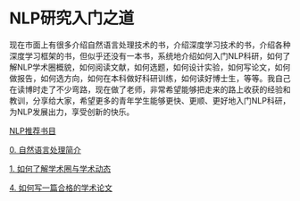 # NLP研究入门之道

现在市面上有很多介绍自然语言处理技术的书，介绍深度学习技术的书，介绍各种深度学习框架的书，但似乎还没有一本书，系统地介绍如何入门NLP科研，如何了解NLP学术圈概貌，如何阅读文献，如何选题，如何设计实验，如何写论文，如何做报告，如何选方向，如何在本科做好科研训练，如何读好博士生，等等。我自己在读博时走了不少弯路，现在做了老师，非常希望能够把走来的路上收获的经验和教训，分享给大家，希望更多的青年学生能够更快、更顺、更好地入门NLP科研，为NLP发展出力，享受创新的快乐。

[NLP推荐书目](00_books.md)

[0. 自然语言处理简介](00_nlp.md)

[1. 如何了解学术圈与学术动态](01_community.md)

[4. 如何写一篇合格的学术论文](04_writing_paper.md)
